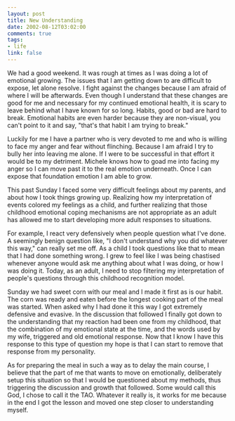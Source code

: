 ```yaml
--- 
layout: post
title: New Understanding
date: 2002-08-12T03:02:00
comments: true
tags:
- life
link: false
---
```

We had a good weekend. It was rough at times as I was doing a lot of emotional growing. The issues that I am getting down to are difficult to expose, let alone resolve. I fight against the changes because I am afraid of where I will be afterwards. Even though I understand that these changes are good for me and necessary for my continued emotional health, it is scary to leave behind what I have known for so long. Habits, good or bad are hard to break. Emotional habits are even harder because they are non-visual, you can't point to it and say, "that's that habit I am trying to break."

Luckily for me I have a partner who is very devoted to me and who is willing to face my anger and fear without flinching. Because I am afraid I try to bully her into leaving me alone. If I were to be successful in that effort it would be to my detriment. Michele knows how to goad me into facing my anger so I can move past it to the real emotion underneath. Once I can expose that foundation emotion I am able to grow.

This past Sunday I faced some very difficult feelings about my parents, and about how I took things growing up. Realizing how my interpretation of events colored my feelings as a child, and further realizing that those childhood emotional coping mechanisms are not appropriate as an adult has allowed me to start developing more adult responses to situations.

For example, I react very defensively when people question what I've done. A seemingly benign question like, "I don't understand why you did whatever this way," can really set me off. As a child I took questions like that to mean that I had done something wrong. I grew to feel like I was being chastised whenever anyone would ask me anything about what I was doing, or how I was doing it. Today, as an adult, I need to stop filtering my interpretation of people's questions through this childhood recognition model.

Sunday we had sweet corn with our meal and I made it first as is our habit. The corn was ready and eaten before the longest cooking part of the meal was started. When asked why I had done it this way I got extremely defensive and evasive. In the discussion that followed I finally got down to the understanding that my reaction had been one from my childhood, that the combination of my emotional state at the time, and the words used by my wife, triggered and old emotional response. Now that I know I have this response to this type of question my hope is that I can start to remove that response from my personality.

As for preparing the meal in such a way as to delay the main course, I believe that the part of me that wants to move on emotionally, deliberately setup this situation so that I would be questioned about my methods, thus triggering the discussion and growth that followed. Some would call this God, I chose to call it the TAO. Whatever it really is, it works for me because in the end I got the lesson and moved one step closer to understanding myself.
